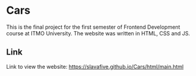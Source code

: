 # Cars
This is the final project for the first semester of Frontend Development course at ITMO University.
The website was written in HTML, CSS and JS.

## Link
Link to view the website: https://slavafive.github.io/Cars/html/main.html
